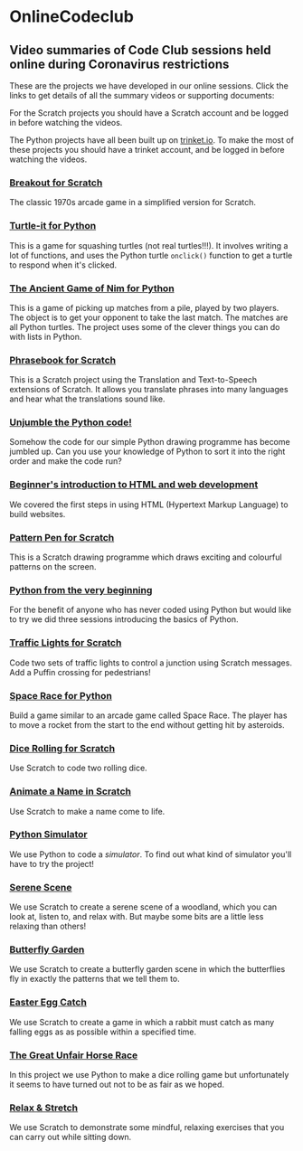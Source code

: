 # OnlineCodeclub

## Video summaries of Code Club sessions held online during Coronavirus restrictions

These are the projects we have developed in our online sessions. Click the links to get details of all the summary videos or supporting documents:

For the Scratch projects you should have a Scratch account and be logged in before watching the videos.

The Python projects have all been built up on [trinket.io](https://trinket.io). To make the most of these projects you should have a trinket account, and be logged in before watching the videos.

### [Breakout for Scratch](breakout.md)

The classic 1970s arcade game in a simplified version for Scratch.

### [Turtle-it for Python](turtleit.md)

This is a game for squashing turtles (not real turtles!!!). It involves writing a lot of functions, and uses the Python turtle ```onclick()``` function to get a turtle to respond when it's clicked.

### [The Ancient Game of Nim for Python](nim.md)

This is a game of picking up matches from a pile, played by two players. The object is to get your opponent to take the last match. The matches are all Python turtles. The project uses some of the clever things you can do with lists in Python.

### [Phrasebook for Scratch](phrasebook.md)

This is a Scratch project using the Translation and Text-to-Speech extensions of Scratch. It allows you translate phrases into many languages and hear what the translations sound like.

### [Unjumble the Python code!](jumbled_code.md)

Somehow the code for our simple Python drawing programme has become jumbled up. Can you use your knowledge of Python to sort it into the right order and make the code run?

### [Beginner's introduction to HTML and web development](html.md)

We covered the first steps in using HTML (Hypertext Markup Language) to build websites.

### [Pattern Pen for Scratch](pattern_pen.md)

This is a Scratch drawing programme which draws exciting and colourful patterns on the screen.

### [Python from the very beginning](beginners.md)

For the benefit of anyone who has never coded using Python but would like to try we did three sessions introducing the basics of Python.

### [Traffic Lights for Scratch](traffic_lights.md)

Code two sets of traffic lights to control a junction using Scratch messages. Add a Puffin crossing for pedestrians!

### [Space Race for Python](space_race.md)

Build a game similar to an arcade game called Space Race. The player has to move a rocket from the start to the end without getting hit by asteroids.

### [Dice Rolling for Scratch](dice_rolling.md)

Use Scratch to code two rolling dice.

### [Animate a Name in Scratch](animate_a_name.md)

Use Scratch to make a name come to life.

### [Python Simulator](simulator.md)

We use Python to code a *simulator*. To find out what kind of simulator you'll have to try the project!

### [Serene Scene](serene_scene.md)

We use Scratch to create a serene scene of a woodland, which you can look at, listen to, and relax with.  But maybe some bits are a little less relaxing than others!

### [Butterfly Garden](butterfly_garden.md)

We use Scratch to create a butterfly garden scene in which the butterflies fly in exactly the patterns that we tell them to.

### [Easter Egg Catch](easter_egg_catch.md)

We use Scratch to create a game in which a rabbit must catch as many falling eggs as as possible within a specified time.

### [The Great Unfair Horse Race](unfair_horserace.md)

In this project we use Python to make a dice rolling game but unfortunately it seems to have turned out not to be as fair as we hoped.

### [Relax & Stretch](relax_and_stretch.md)

We use Scratch to demonstrate some mindful, relaxing exercises that you can carry out while sitting down.

